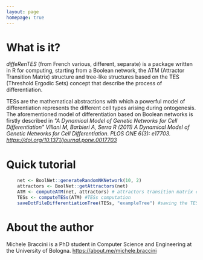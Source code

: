 ```yaml
---
layout: page
homepage: true
---
```


# What is it?
*diffeRenTES* (from French various, different, separate) is a package written in R for computing, starting from a Boolean network, the ATM (Attractor Transition Matrix) structure and tree-like structures based on the TES (Threshold Ergodic Sets)  concept that describe the process of differentiation.

TESs are the mathematical abstractions with which a powerful model of differentiation represents the different cell types arising during ontogenesis.
The aforementioned model of differentiation based on Boolean networks is firstly described in *"A Dynamical Model of Genetic Networks for Cell Differentiation" Villani M, Barbieri A, Serra R (2011) A Dynamical Model of Genetic Networks for Cell Differentiation. PLOS ONE 6(3): e17703. <https://doi.org/10.1371/journal.pone.0017703>*

# Quick tutorial
```r
  	net <- BoolNet::generateRandomNKNetwork(10, 2)
	attractors <- BoolNet::getAttractors(net) 
	ATM <- computeATM(net, attractors) # attractors transition matrix computation
	TESs <- computeTESs(ATM) #TESs computation
	saveDotFileDifferentiationTree(TESs, "exampleTree") #saving the TES-based differentiation tree
```

# About the author
Michele Braccini is a PhD student in Computer Science and Engineering at the University of Bologna. 
<https://about.me/michele.braccini>

